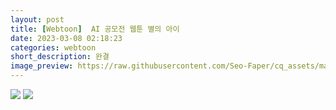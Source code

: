 ```yaml
---
layout: post
title: [Webtoon]  AI 공모전 웹툰 별의 아이
date: 2023-03-08 02:18:23
categories: webtoon
short_description: 완결
image_preview: https://raw.githubusercontent.com/Seo-Faper/cq_assets/master/heroes/cos_pr_17_17.png
---
```


![](https://raw.githubusercontent.com/Seo-Faper/seo-faper.github.io/main/img/webtoon/ai_1.png)
![](https://raw.githubusercontent.com/Seo-Faper/seo-faper.github.io/main/img/webtoon/ai_2.png)
